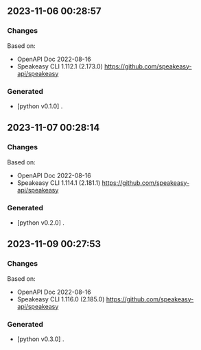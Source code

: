 

## 2023-11-06 00:28:57
### Changes
Based on:
- OpenAPI Doc 2022-08-16 
- Speakeasy CLI 1.112.1 (2.173.0) https://github.com/speakeasy-api/speakeasy
### Generated
- [python v0.1.0] .

## 2023-11-07 00:28:14
### Changes
Based on:
- OpenAPI Doc 2022-08-16 
- Speakeasy CLI 1.114.1 (2.181.1) https://github.com/speakeasy-api/speakeasy
### Generated
- [python v0.2.0] .

## 2023-11-09 00:27:53
### Changes
Based on:
- OpenAPI Doc 2022-08-16 
- Speakeasy CLI 1.116.0 (2.185.0) https://github.com/speakeasy-api/speakeasy
### Generated
- [python v0.3.0] .